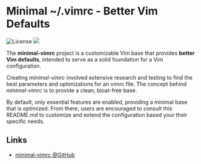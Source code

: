 # Minimal ~/.vimrc - Better Vim Defaults
![License](https://img.shields.io/github/license/jamescherti/minimal-vimrc)
![](https://raw.githubusercontent.com/jamescherti/minimal-vimrc/main/.images/made-for-gnu-emacs.svg)

The **minimal-vimrc** project is a customizable Vim base that provides **better Vim defaults**, intended to serve as a solid foundation for a Vim configuration.

Creating *minimal-vimrc* involved extensive research and testing to find the best parameters and optimizations for an vimrc file. The concept behind *minimal-vimrc* is to provide a clean, bloat-free base.

By default, only essential features are enabled, providing a minimal base that is optimized. From there, users are encouraged to consult this README.md to customize and extend the configuration based your their specific needs.

## Links

- [minimal-vimrc @GitHub](https://github.com/jamescherti/minimal-vimrc)
